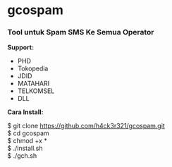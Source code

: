 # gcospam

<h3>Tool untuk Spam SMS Ke Semua Operator</h3>

<b>Support: </b>
<ul>
  <li>PHD</li>
  <li>Tokopedia</li>
  <li>JDID</li>
  <li>MATAHARI</li>
  <li>TELKOMSEL</li>
  <li>DLL</li>
</ul>

<b>Cara Install: </b> 

$ git clone https://github.com/h4ck3r321/gcospam.git <br>
$ cd gcospam <br>
$ chmod +x * <br>
$ ./install.sh <br>
$ ./gch.sh <br>
